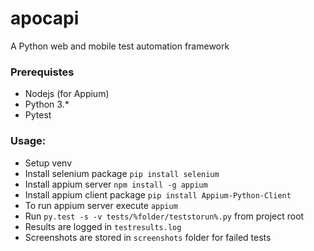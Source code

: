# apocapi
A Python web and mobile test automation framework

### Prerequistes

- Nodejs (for Appium)
- Python 3.*
- Pytest

### Usage:

- Setup venv
- Install selenium package ``` pip install selenium ```
- Install appium server ``` npm install -g appium ```
- Install appium client package ``` pip install Appium-Python-Client ```
- To run appium server execute ``` appium ```
- Run ``` py.test -s -v tests/%folder/teststorun%.py ``` from project root
- Results are logged in ``` testresults.log ```
- Screenshots are stored in ``` screenshots ``` folder for failed tests

